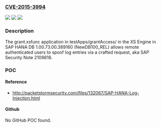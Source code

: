 ### [CVE-2015-3994](https://cve.mitre.org/cgi-bin/cvename.cgi?name=CVE-2015-3994)
![](https://img.shields.io/static/v1?label=Product&message=n%2Fa&color=blue)
![](https://img.shields.io/static/v1?label=Version&message=n%2Fa&color=blue)
![](https://img.shields.io/static/v1?label=Vulnerability&message=n%2Fa&color=brighgreen)

### Description

The grant.xsfunc application in testApps/grantAccess/ in the XS Engine in SAP HANA DB 1.00.73.00.389160 (NewDB100_REL) allows remote authenticated users to spoof log entries via a crafted request, aka SAP Security Note 2109818.

### POC

#### Reference
- http://packetstormsecurity.com/files/132067/SAP-HANA-Log-Injection.html

#### Github
No GitHub POC found.

